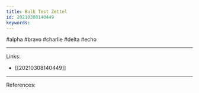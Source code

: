 ```yaml
---
title: Bulk Test Zettel
id: 20210308140449
keywords:
---
```

#alpha #bravo #charlie #delta #echo

---
Links:

- [[20210308140449]]

---
References:

